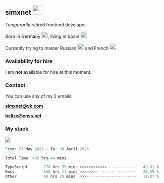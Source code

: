<h2>simxnet <img src="https://cdn.discordapp.com/emojis/1337632276615266417.webp?size=96&animated=true" width="30" /></h2>
<p><em>Temporarily retired</em> frontend developer.</p>
<p>Born in Germany <img src="https://flagsapi.com/BE/flat/64.png" width="20" />, living in Spain <img src="https://flagsapi.com/ES/flat/64.png" width="20" /></p>
<p>Currently trying to master Russian <img src="https://flagsapi.com/RU/flat/64.png" width="20" /> and French <img src="https://flagsapi.com/FR/flat/64.png" width="20" /></p>

### Availability for hire
<p>I am <strong>not</strong> available for hire at this moment.</p>

### Contact
You can use any of my 2 emails:

**simxnet@vk.com**

**belize@envs.net**

### My stack
![](https://skillicons.dev/icons?i=git,docker,neovim,typescript,javascript,rust,react,remix,nextjs,prisma,postgresql,mysql,sqlite)

<!--START_SECTION:waka-->

```rust
From: 21 May 2023 - To: 30 April 2025

Total Time: 485 hrs 44 mins

TypeScript       270 hrs 59 mins >>>>>>>>>>>>-------------   49.61 %
Rust             156 hrs 11 mins >>>>>>>------------------   28.59 %
Other            60 hrs 29 mins  >>>----------------------   11.07 %
```

<!--END_SECTION:waka-->
